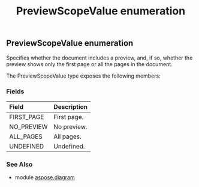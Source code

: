 ﻿---
title: PreviewScopeValue enumeration
second_title: Aspose.Diagram for Python via .NET API References
description: 
type: docs
weight: 3340
url: /python-net/aspose.diagram/previewscopevalue/
is_root: false
---

## PreviewScopeValue enumeration

Specifies whether the document includes a preview, and, if so, whether the preview shows only the first page or all the pages in the document.



The PreviewScopeValue type exposes the following members:

### Fields
| Field | Description |
| :- | :- |
| FIRST_PAGE | First page. |
| NO_PREVIEW | No preview. |
| ALL_PAGES | All pages. |
| UNDEFINED | Undefined. |


### See Also

* module [aspose.diagram](../)
